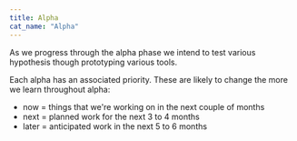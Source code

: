```yaml
---
title: Alpha
cat_name: "Alpha"
---
```


As we progress through the alpha phase we intend to test various hypothesis though prototyping various tools.

Each alpha has an associated priority. These are likely to change the more we learn throughout alpha:
* now = things that we're working on in the next couple of months
* next = planned work for the next 3 to 4 months
* later = anticipated work in the next 5 to 6 months